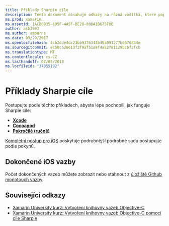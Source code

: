 ```yaml
---
title: Příklady Sharpie cíle
description: Tento dokument obsahuje odkazy na různá vodítka, které popisují způsob použití nástroje Sharpie cíl, který se používá k automatizaci procesu vytváření vazeb Objective-C kódu C#.
ms.prod: xamarin
ms.assetid: 1ACB0935-6D5F-4A5F-BE28-08DA1B675F0E
author: asb3993
ms.author: amburns
ms.date: 03/29/2017
ms.openlocfilehash: 4cb2dde4dc23bb9376343b49a091277b667d834e
ms.sourcegitcommit: ec50c626613f2f9af51a9f4a52781129bcbf3fcb
ms.translationtype: MT
ms.contentlocale: cs-CZ
ms.lasthandoff: 07/05/2018
ms.locfileid: "37855192"
---
```

# <a name="objective-sharpie-examples"></a>Příklady Sharpie cíle

Postupujte podle těchto příkladech, abyste lépe pochopili, jak funguje Sharpie cíle:

- [**Xcode**](xcode.md)
- [**Cocoapod**](cocoapod.md)
- [**Pokročilé (ručně)**](advanced.md)

[Kompletní postup pro iOS](~/ios/platform/binding-objective-c/walkthrough.md) poskytuje podrobnější podrobné sadu postupujte podle pokynů.

## <a name="completed-ios-bindings"></a>Dokončené iOS vazby

Počet dokončených vazeb můžete zobrazit nebo stáhnout z [úložiště Github monotouch vazby](https://github.com/mono/monotouch-bindings/).

## <a name="related-links"></a>Související odkazy

- [Xamarin University kurz: Vytvoření knihovny vazeb Objective-C](https://university.xamarin.com/classes/track/all#building-an-objective-c-bindings-library)
- [Xamarin University kurz: Vytvoření knihovny vazeb Objective-C pomocí cíle Sharpie](https://university.xamarin.com/classes/track/all#build-an-objective-c-bindings-library-with-objective-sharpie)